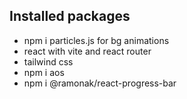 ## Installed packages
* npm i particles.js for bg animations
* react with vite and react router
* tailwind css
* npm i aos
* npm i @ramonak/react-progress-bar